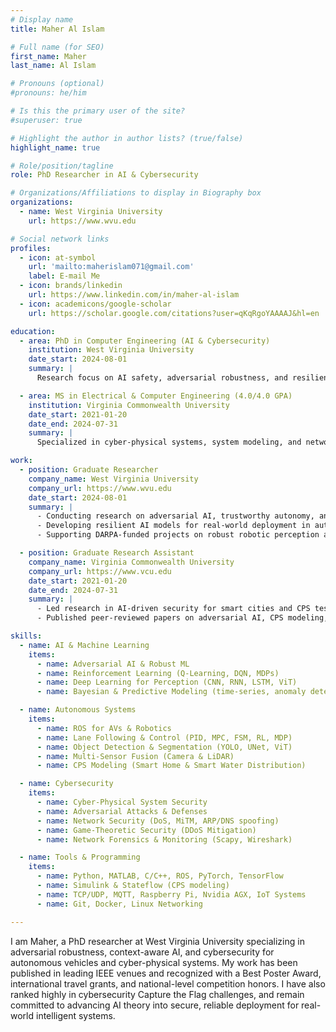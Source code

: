 ```yaml
---
# Display name
title: Maher Al Islam

# Full name (for SEO)
first_name: Maher
last_name: Al Islam

# Pronouns (optional)
#pronouns: he/him

# Is this the primary user of the site?
#superuser: true

# Highlight the author in author lists? (true/false)
highlight_name: true

# Role/position/tagline
role: PhD Researcher in AI & Cybersecurity

# Organizations/Affiliations to display in Biography box
organizations:
  - name: West Virginia University
    url: https://www.wvu.edu

# Social network links
profiles:
  - icon: at-symbol
    url: 'mailto:maherislam071@gmail.com'
    label: E-mail Me
  - icon: brands/linkedin
    url: https://www.linkedin.com/in/maher-al-islam
  - icon: academicons/google-scholar
    url: https://scholar.google.com/citations?user=qKqRgoYAAAAJ&hl=en

education:
  - area: PhD in Computer Engineering (AI & Cybersecurity)
    institution: West Virginia University
    date_start: 2024-08-01
    summary: |
      Research focus on AI safety, adversarial robustness, and resilient autonomy in autonomous vehicles and cyber-physical systems.  

  - area: MS in Electrical & Computer Engineering (4.0/4.0 GPA)
    institution: Virginia Commonwealth University
    date_start: 2021-01-20
    date_end: 2024-07-31
    summary: | 
      Specialized in cyber-physical systems, system modeling, and network security.  

work:
  - position: Graduate Researcher
    company_name: West Virginia University
    company_url: https://www.wvu.edu
    date_start: 2024-08-01
    summary: |
      - Conducting research on adversarial AI, trustworthy autonomy, and CPS security.  
      - Developing resilient AI models for real-world deployment in autonomous vehicles.  
      - Supporting DARPA-funded projects on robust robotic perception and cybersecurity (Duckietown platform).  

  - position: Graduate Research Assistant
    company_name: Virginia Commonwealth University
    company_url: https://www.vcu.edu
    date_start: 2021-01-20
    date_end: 2024-07-31
    summary: |
      - Led research in AI-driven security for smart cities and CPS testbeds (OpenCyberCity).  
      - Published peer-reviewed papers on adversarial AI, CPS modeling, smart IoT systems, and game-theoretic cybersecurity.  

skills:
  - name: AI & Machine Learning
    items:
      - name: Adversarial AI & Robust ML
      - name: Reinforcement Learning (Q-Learning, DQN, MDPs)
      - name: Deep Learning for Perception (CNN, RNN, LSTM, ViT)
      - name: Bayesian & Predictive Modeling (time-series, anomaly detection)

  - name: Autonomous Systems
    items:
      - name: ROS for AVs & Robotics      
      - name: Lane Following & Control (PID, MPC, FSM, RL, MDP)
      - name: Object Detection & Segmentation (YOLO, UNet, ViT)
      - name: Multi-Sensor Fusion (Camera & LiDAR)
      - name: CPS Modeling (Smart Home & Smart Water Distribution) 

  - name: Cybersecurity
    items:
      - name: Cyber-Physical System Security
      - name: Adversarial Attacks & Defenses
      - name: Network Security (DoS, MiTM, ARP/DNS spoofing)
      - name: Game-Theoretic Security (DDoS Mitigation)
      - name: Network Forensics & Monitoring (Scapy, Wireshark)

  - name: Tools & Programming
    items:
      - name: Python, MATLAB, C/C++, ROS, PyTorch, TensorFlow
      - name: Simulink & Stateflow (CPS modeling)
      - name: TCP/UDP, MQTT, Raspberry Pi, Nvidia AGX, IoT Systems
      - name: Git, Docker, Linux Networking

---
```


I am Maher, a PhD researcher at West Virginia University specializing in adversarial robustness, context-aware AI, and cybersecurity for autonomous vehicles and cyber-physical systems. My work has been published in leading IEEE venues and recognized with a Best Poster Award, international travel grants, and national-level competition honors. I have also ranked highly in cybersecurity Capture the Flag challenges, and remain committed to advancing AI theory into secure, reliable deployment for real-world intelligent systems.
